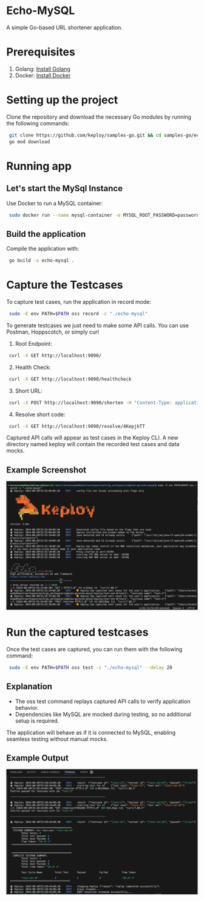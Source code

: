 # Echo-MySQL

A simple Go-based URL shortener application.

# Prerequisites

1. Golang: [Install Golang](https://go.dev/doc/install)
2. Docker: [Install Docker](https://docs.docker.com/engine/install/)

# Setting up the project

Clone the repository and download the necessary Go modules by running the following commands:

```bash
 git clone https://github.com/keploy/samples-go.git && cd samples-go/echo-mysql
 go mod download
```

# Running app

## Let's start the MySql Instance

Use Docker to run a MySQL container:

```bash
 sudo docker run --name mysql-container -e MYSQL_ROOT_PASSWORD=password -e MYSQL_DATABASE=uss -p 3306:3306 --rm mysql:latest
```

## Build the application

Compile the application with:

```bash
 go build -o echo-mysql .
```

# Capture the Testcases

To capture test cases, run the application in record mode:

```bash
 sudo -E env PATH=$PATH oss record -c "./echo-mysql"
```

To generate testcases we just need to make some API calls. You can use Postman, Hoppscotch, or simply curl

1. Root Endpoint:

```bash
 curl -X GET http://localhost:9090/
```

2. Health Check:

```bash
 curl -X GET http://localhost:9090/healthcheck
```

3. Short URL:

```bash
 curl -X POST http://localhost:9090/shorten -H "Content-Type: application/json" -d '{"url": "https://github.com"}'
```

4. Resolve short code:

```bash
 curl -X GET http://localhost:9090/resolve/4KepjkTT
```

Captured API calls will appear as test cases in the Keploy CLI. A new directory named keploy will contain the recorded test cases and data mocks.

## Example Screenshot

![alt text](https://github.com/Hermione2408/samples-go/blob/app/echo-mysql/img/keploy_record.png?raw=true)

# Run the captured testcases

Once the test cases are captured, you can run them with the following command:

```bash
 sudo -E env PATH=$PATH oss test -c "./echo-mysql" --delay 20
```

## Explanation

- The oss test command replays captured API calls to verify application behavior.
- Dependencies like MySQL are mocked during testing, so no additional setup is required.

The application will behave as if it is connected to MySQL, enabling seamless testing without manual mocks.

## Example Output

![alt text](https://github.com/Hermione2408/samples-go/blob/app/echo-mysql/img/keploy_test.png?raw=true)

